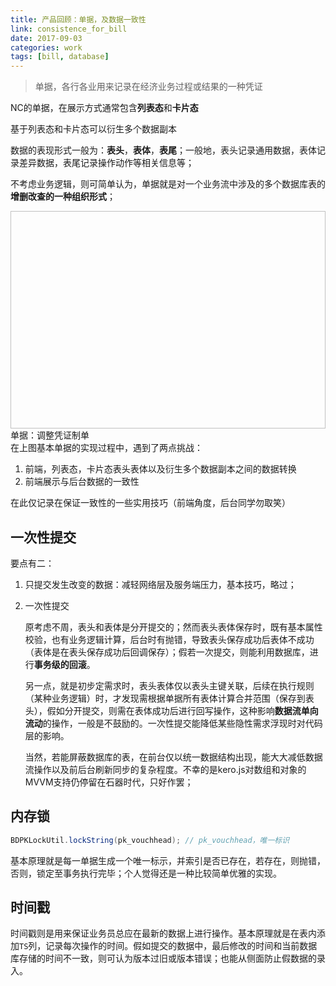 ```yaml
---
title: 产品回顾：单据，及数据一致性
link: consistence_for_bill
date: 2017-09-03
categories: work
tags: [bill, database]
---
```


> 单据，各行各业用来记录在经济业务过程或结果的一种凭证

NC的单据，在展示方式通常包含**列表态**和**卡片态**

基于列表态和卡片态可以衍生多个数据副本

数据的表现形式一般为：**表头**，**表体**，**表尾**；一般地，表头记录通用数据，表体记录差异数据，表尾记录操作动作等相关信息等；

不考虑业务逻辑，则可简单认为，单据就是对一个业务流中涉及的多个数据库表的**增删改查的一种组织形式**；

<img class="gif" width="686" height="348" data-src="https://edeity.oss-cn-shenzhen.aliyuncs.com/2017/bcs.gif">

<div class="img-desc">单据：调整凭证制单</div>
在上图基本单据的实现过程中，遇到了两点挑战：

1. 前端，列表态，卡片态表头表体以及衍生多个数据副本之间的数据转换
2. 前端展示与后台数据的一致性

在此仅记录在保证一致性的一些实用技巧（前端角度，后台同学勿取笑）



## 一次性提交

要点有二：

1. 只提交发生改变的数据：减轻网络层及服务端压力，基本技巧，略过；

2. 一次性提交

   原考虑不周，表头和表体是分开提交的；然而表头表体保存时，既有基本属性校验，也有业务逻辑计算，后台时有抛错，导致表头保存成功后表体不成功（表体是在表头保存成功后回调保存）；假若一次提交，则能利用数据库，进行**事务级的回滚**。

   另一点，就是初步定需求时，表头表体仅以表头主键关联，后续在执行规则（某种业务逻辑）时，才发现需根据单据所有表体计算合并范围（保存到表头），假如分开提交，则需在表体成功后进行回写操作，这种影响**数据流单向流动**的操作，一般是不鼓励的。一次性提交能降低某些隐性需求浮现时对代码层的影响。

   当然，若能屏蔽数据库的表，在前台仅以统一数据结构出现，能大大减低数据流操作以及前后台刷新同步的复杂程度。不幸的是kero.js对数组和对象的MVVM支持仍停留在石器时代，只好作罢；

## 内存锁

```java
BDPKLockUtil.lockString(pk_vouchhead); // pk_vouchhead，唯一标识
```

基本原理就是每一单据生成一个唯一标示，并索引是否已存在，若存在，则抛错，否则，锁定至事务执行完毕；个人觉得还是一种比较简单优雅的实现。

## 时间戳

时间戳则是用来保证业务员总应在最新的数据上进行操作。基本原理就是在表内添加`TS`列，记录每次操作的时间。假如提交的数据中，最后修改的时间和当前数据库存储的时间不一致，则可认为版本过旧或版本错误；也能从侧面防止假数据的录入。